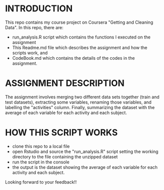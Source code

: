 # INTRODUCTION

This repo contains my course project on Coursera "Getting and Cleaning Data". In this repo, there are:

*  run_analysis.R script which contains the functions I executed on the assignment
*  This Readme.md file which describes the assignment and how the scripts work, and
*  CodeBook.md which contains the details of the codes in the assignment.

#  ASSIGNMENT DESCRIPTION

The assignment involves merging two different data sets together (train and test datasets), extracting some variables,
renaming those variables, and labelling the "activities" column. Finally, summarizing the dataset with the average of 
each variable for each activity and each subject.

#  HOW THIS SCRIPT WORKS

*  clone this repo to a local file
*  open Rstudio and source the "run_analysis.R" script setting the working directory to the 
   file containing the unzipped dataset
*  run the script in the console
*  the output is the dataset showing the average of each variable for each activity and each subject.

Looking forward to your feedback!!
